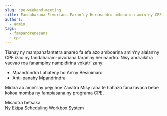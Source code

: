 ```yaml
---
slug: cpe-weekend-meeting
title: Fandaharana Fivoriana Faran’ny Herinandro amboarina amin’ny CPE
authors:
  - admin
tags:
  - fampandrenesana
  - cpe
---
```


Tianay ny mampahafantatra anareo fa efa azo amboarina amin’ny alalan’ny CPE izao ny fandaharam-pivoriana faran’ny herinandro. Nisy andraikitra vaovao roa fanampiny nampidirina vokatr’izany:

- Mpandrindra Lahateny ho An’ny Besinimaro
- Anti-panahy Mpandrindra

Midira ao amin’ilay pejy hoe Zavatra Misy raha te hahazo fanazavana bebe kokoa momba ny fampiasana ny programa CPE.

Misaotra betsaka  
Ny Ekipa Scheduling Workbox System
